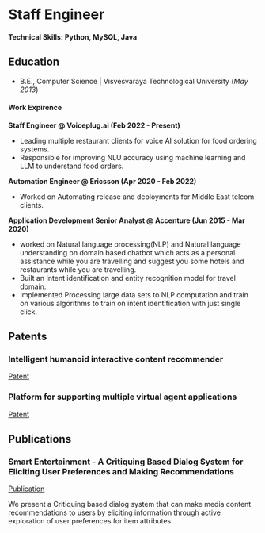 # Staff Engineer

#### Technical Skills: Python, MySQL, Java

## Education
- B.E., Computer Science | Visvesvaraya Technological University (_May 2013_)

#### Work Expirence
**Staff Engineer @ Voiceplug.ai (Feb 2022 - Present)**
- Leading multiple restaurant clients for voice AI solution for food ordering systems.
- Responsible for improving NLU accuracy using machine learning and LLM to understand food orders.

**Automation Engineer @ Ericsson (Apr 2020 - Feb 2022)**
- Worked on Automating release and deployments for Middle East telcom clients.

**Application Development Senior Analyst @ Accenture (Jun 2015 - Mar 2020)**
- worked on Natural language processing(NLP) and Natural language understanding on domain based chatbot which acts as a personal assistance while you are travelling and suggest you some hotels and restaurants while you are travelling. 
- Built an Intent identification and entity recognition model for travel domain.
- Implemented Processing large data sets to NLP computation and train on various algorithms to train on intent identification with just single click.

## Patents
### Intelligent humanoid interactive content recommender
[Patent](https://patents.justia.com/patent/10762161)

###  Platform for supporting multiple virtual agent applications
[Patent](https://patents.justia.com/patent/11093307)

## Publications
### Smart Entertainment - A Critiquing Based Dialog System for Eliciting User Preferences and Making Recommendations
[Publication](https://link.springer.com/chapter/10.1007/978-3-319-91947-8_47)

We present a Critiquing based dialog system that can make media content recommendations to users by eliciting information through active exploration of user preferences for item attributes.

